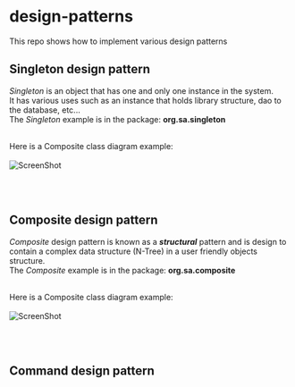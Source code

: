 design-patterns
===============

This repo shows how to implement various design patterns 

Singleton design pattern
------------------------
<i>Singleton</i> is an object that has one and only one instance in the system.<br/>
It has various uses such as an instance that holds library structure, dao to the database, etc...<br/>
The <i>Singleton</i> example is in the package: **org.sa.singleton** <br/><br/>

Here is a Composite class diagram example: <br/><br/> 
![ScreenShot](https://raw.github.com/shai-amar/design-patterns/master/src/main/images/SingletonClassDiagram.jpg)

<br/><br/>

Composite design pattern
------------------------
<i>Composite</i> design pattern is known as a ***structural*** pattern and is design to contain a complex data structure 
(N-Tree) in a user friendly objects structure.<br/>
The <i>Composite</i> example is in the package: **org.sa.composite** <br/><br/>

Here is a Composite class diagram example: <br/><br/> 
![ScreenShot](https://raw.github.com/shai-amar/design-patterns/master/src/main/images/CompositeClassDiagram.jpg)

<br/><br/>

<!--Interpreter design pattern
--------------------------
The Interpreter design pattern objective is to convert one data structure to another data structure.<br/>
Usually it uses the <i>Composite</i> design pattern as the data structure that holds the data, and the <i>Interpreter</i> 
is actually an object that performs the checks that the user wants to do on every object in the data structure.<br/><br/>
The <i>Interpreter</i> example is in the package: **org.sa.interpreter** <br/><br/>

Here is an Interpreter class diagram example: <br/><br/>
<b>Context</b> - The context is the object that tells the Interpreter the order of the objects operations.<br/>
<b>Client</b> - The client that uses the interpreter<br/>
<b>IComponent</b> - The interface that defines the interpret operation in the <i>Composite</i> design pattern.<br/>
<b>Component</b> - The Leaf in the <i>Composite</i> design pattern. <br/>
<b>Composite</b> - The actual composite object.

![ScreenShot](https://raw.github.com/shai-amar/design-patterns/master/src/main/images/InterpreterClassDiagram.jpg)

<br/><br/> -->

Command design pattern
----------------------



